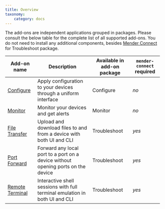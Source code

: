 ```yaml
---
title: Overview
taxonomy:
    category: docs
---
```


The add-ons are independent applications grouped in packages. Please consult the below table
for the complete list of all supported add-ons. You do not need to install any additional components,
besides [Mender Connect](../../09.Downloads/docs.md#mender-connect) for Troubleshoot package.

| Add-on name     | Description | Available in add-on package | `mender-connect` required |
| --------------- | ----------- | ------------ | ------------ |
| [Configure](../02.Configure/docs.md) | Apply configuration to your devices through a uniform interface | Configure | _no_ |
| [Monitor](../50.Monitor/docs.md) | Monitor your devices and get alerts | Monitor | _no_ |
| [File Transfer](../03.File-Transfer/docs.md) | Upload and download files to and from a device with both UI and CLI | Troubleshoot | _yes_ |
| [Port Forward](../40.Port-Forward/docs.md) | Forward any local port to a port on a device without opening ports on the device | Troubleshoot | _yes_ |
| [Remote Terminal](../01.Remote-Terminal/docs.md) | Interactive shell sessions with full terminal emulation in both UI and CLI | Troubleshoot | _yes_ |
